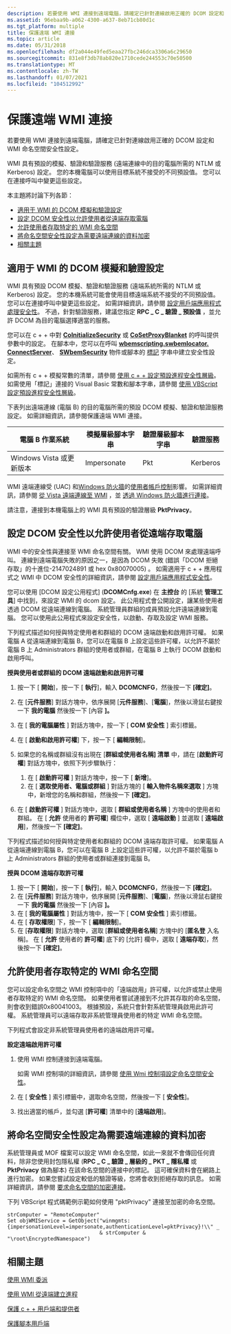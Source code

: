 ```yaml
---
description: 若要使用 WMI 連接到遠端電腦，請確定已針對連線啟用正確的 DCOM 設定和 WMI 命名空間安全性設定。
ms.assetid: 96ebaa9b-a062-4300-a637-8eb71cb80d1c
ms.tgt_platform: multiple
title: 保護遠端 WMI 連接
ms.topic: article
ms.date: 05/31/2018
ms.openlocfilehash: df2a044e49fed5eaa27fbc246dca3306a6c29650
ms.sourcegitcommit: 831e8f3db78ab820e1710cede244553c70e50500
ms.translationtype: MT
ms.contentlocale: zh-TW
ms.lasthandoff: 01/07/2021
ms.locfileid: "104512992"
---
```

# <a name="securing-a-remote-wmi-connection"></a>保護遠端 WMI 連接

若要使用 WMI 連接到遠端電腦，請確定已針對連線啟用正確的 DCOM 設定和 WMI 命名空間安全性設定。

WMI 具有預設的模擬、驗證和驗證服務 (遠端連線中的目的電腦所需的 NTLM 或 Kerberos) 設定。 您的本機電腦可以使用目標系統不接受的不同預設值。 您可以在連接呼叫中變更這些設定。

本主題將討論下列各節：

-   [適用于 WMI 的 DCOM 模擬和驗證設定](#dcom-impersonation-and-authentication-settings-for-wmi)
-   [設定 DCOM 安全性以允許使用者從遠端存取電腦](#setting-dcom-security-to-allow-a-user-to-access-a-computer-remotely)
-   [允許使用者存取特定的 WMI 命名空間](#allowing-users-access-to-a-specific-wmi-namespace)
-   [將命名空間安全性設定為需要遠端連線的資料加密](#setting-namespace-security-to-require-data-encryption-for-remote-connections)
-   [相關主題](#related-topics)

## <a name="dcom-impersonation-and-authentication-settings-for-wmi"></a>適用于 WMI 的 DCOM 模擬和驗證設定

WMI 具有預設 DCOM 模擬、驗證和驗證服務 (遠端系統所需的 NTLM 或 Kerberos) 設定。 您的本機系統可能會使用目標遠端系統不接受的不同預設值。 您可以在連接呼叫中變更這些設定。 如需詳細資訊，請參閱 [設定用戶端應用程式處理安全性](setting-client-application-process-security.md)。 不過，針對驗證服務，建議您指定 **RPC \_ C \_ 驗證 \_ 預設值** ，並允許 DCOM 為目的電腦選擇適當的服務。

您可以在 c + + 中對 [**CoInitializeSecurity**](/windows/win32/api/combaseapi/nf-combaseapi-coinitializesecurity) 或 [**CoSetProxyBlanket**](/windows/win32/api/combaseapi/nf-combaseapi-cosetproxyblanket) 的呼叫提供參數中的設定。 在腳本中，您可以在呼叫 [**wbemscripting.swbemlocator. ConnectServer**](swbemlocator-connectserver.md)、 [**SWbemSecurity**](swbemsecurity.md) 物件或腳本的 [標記](constructing-a-moniker-string.md) 字串中建立安全性設定。

如需所有 c + + 模擬常數的清單，請參閱 [使用 c + + 設定預設進程安全性層級](setting-the-default-process-security-level-using-c-.md)。 如需使用「標記」連接的 Visual Basic 常數和腳本字串，請參閱 [使用 VBScript 設定預設進程安全性層級](setting-the-default-process-security-level-using-vbscript.md)。

下表列出遠端連線 (電腦 B) 的目的電腦所需的預設 DCOM 模擬、驗證和驗證服務設定。 如需詳細資訊，請參閱保護遠端 WMI 連接。



| 電腦 B 作業系統 | 模擬層級腳本字串 | 驗證層級腳本字串 | 驗證服務 |
|-----------------------------|--------------------------------------|---------------------------------------|------------------------|
| Windows Vista 或更新版本      | Impersonate                          | Pkt                                   | Kerberos               |



 

WMI 遠端連線受 (UAC) 和[Windows 防火牆](https://www.microsoft.com/technet/itsolutions/network/wf/default.mspx)的[使用者帳戶控制](/previous-versions/aa905108(v=msdn.10))影響。 如需詳細資訊，請參閱 [從 Vista 遠端連線至 WMI](connecting-to-wmi-remotely-starting-with-vista.md) ，並 [透過 Windows 防火牆進行連接](/windows/desktop/WmiSdk/connecting-to-wmi-remotely-starting-with-vista)。

請注意，連接到本機電腦上的 WMI 具有預設的驗證層級 **PktPrivacy**。

## <a name="setting-dcom-security-to-allow-a-user-to-access-a-computer-remotely"></a>設定 DCOM 安全性以允許使用者從遠端存取電腦

WMI 中的安全性與連接至 WMI 命名空間有關。 WMI 使用 DCOM 來處理遠端呼叫。 連線到遠端電腦失敗的原因之一，是因為 DCOM 失敗 (錯誤「DCOM 拒絕存取」的十進位-2147024891 或 hex 0x80070005) 。 如需適用于 c + + 應用程式之 WMI 中 DCOM 安全性的詳細資訊，請參閱 [設定用戶端應用程式安全性](setting-client-application-process-security.md)。

您可以使用 [DCOM 設定公用程式] (**DCOMCnfg.exe**) 在 **主控台** 的 [系統 **管理工具**] 中找到，來設定 WMI 的 dcom 設定。 此公用程式會公開設定，讓某些使用者透過 DCOM 從遠端連線到電腦。 系統管理員群組的成員預設允許遠端連線到電腦。 您可以使用此公用程式來設定安全性，以啟動、存取及設定 WMI 服務。

下列程式描述如何授與特定使用者和群組的 DCOM 遠端啟動和啟用許可權。 如果電腦 A 從遠端連線到電腦 B，您可以在電腦 B 上設定這些許可權，以允許不屬於電腦 B 上 Administrators 群組的使用者或群組，在電腦 B 上執行 DCOM 啟動和啟用呼叫。

**授與使用者或群組的 DCOM 遠端啟動和啟用許可權**

1.  按一下 [ **開始**]，按一下 [ **執行**]，輸入 **DCOMCNFG**，然後按一下 **[確定]**。
2.  在 [**元件服務**] 對話方塊中，依序展開 [**元件服務**]、[**電腦**]，然後以滑鼠右鍵按一下 **我的電腦** 然後按一下 [內容 **]。**
3.  在 [ **我的電腦屬性** ] 對話方塊中，按一下 [ **COM 安全性** ] 索引標籤。
4.  在 [ **啟動和啟用許可權**] 下，按一下 [ **編輯限制**]。
5.  如果您的名稱或群組沒有出現在 [**群組或使用者名稱] 清單** 中，請在 [**啟動許可權**] 對話方塊中，依照下列步驟執行：

    1.  在 [ **啟動許可權** ] 對話方塊中，按一下 [ **新增**]。
    2.  在 [ **選取使用者、電腦或群組** ] 對話方塊的 [ **輸入物件名稱來選取** ] 方塊中，新增您的名稱和群組，然後按一下 **[確定]**。

6.  在 [ **啟動許可權** ] 對話方塊中，選取 [ **群組或使用者名稱** ] 方塊中的使用者和群組。 在 [ **允許** 使用者的 **許可權**] 欄位中，選取 [ **遠端啟動** ] 並選取 [ **遠端啟用**]，然後按一下 **[確定]**。

下列程式描述如何授與特定使用者和群組的 DCOM 遠端存取許可權。 如果電腦 A 從遠端連線到電腦 B，您可以在電腦 B 上設定這些許可權，以允許不屬於電腦 b 上 Administrators 群組的使用者或群組連接到電腦 B。

**授與 DCOM 遠端存取許可權**

1.  按一下 [ **開始**]，按一下 [ **執行**]，輸入 **DCOMCNFG**，然後按一下 **[確定]**。
2.  在 [**元件服務**] 對話方塊中，依序展開 [**元件服務**]、[**電腦**]，然後以滑鼠右鍵按一下 **我的電腦** 然後按一下 [內容 **]。**
3.  在 [ **我的電腦屬性** ] 對話方塊中，按一下 [ **COM 安全性** ] 索引標籤。
4.  在 [ **存取權限**] 下，按一下 [ **編輯限制**]。
5.  在 [**存取權限**] 對話方塊中，選取 [**群組或使用者名稱**] 方塊中的 [**匿名登** 入名稱]。 在 [ **允許** 使用者的 **許可權**] 底下的 [允許] 欄中，選取 [ **遠端存取**]，然後按一下 **[確定]**。

## <a name="allowing-users-access-to-a-specific-wmi-namespace"></a>允許使用者存取特定的 WMI 命名空間

您可以設定命名空間之 WMI 控制項中的「遠端啟用」許可權，以允許或禁止使用者存取特定的 WMI 命名空間。 如果使用者嘗試連接到不允許其存取的命名空間，則會收到錯誤0x80041003。 根據預設，系統只會針對系統管理員啟用此許可權。 系統管理員可以遠端存取非系統管理員使用者的特定 WMI 命名空間。

下列程式會設定非系統管理員使用者的遠端啟用許可權。

**設定遠端啟用許可權**

1.  使用 WMI 控制連接到遠端電腦。

    如需 WMI 控制項的詳細資訊，請參閱 [使用 Wmi 控制項設定命名空間安全性](setting-namespace-security-with-the-wmi-control.md)。

2.  在 [ **安全性** ] 索引標籤中，選取命名空間，然後按一下 [ **安全性**]。
3.  找出適當的帳戶，並勾選 [**許可權**] 清單中的 [**遠端啟用**]。

## <a name="setting-namespace-security-to-require-data-encryption-for-remote-connections"></a>將命名空間安全性設定為需要遠端連線的資料加密

系統管理員或 MOF 檔案可以設定 WMI 命名空間，如此一來就不會傳回任何資料，除非您使用封包隱私權 (**RPC \_ C \_ 驗證 \_ 層級的 \_ PKT \_ 隱私權** 或 **PktPrivacy** 做為腳本) 在該命名空間的連接中的標記。 這可確保資料會在網路上進行加密。 如果您嘗試設定較低的驗證等級，您將會收到拒絕存取的訊息。 如需詳細資訊，請參閱 [要求命名空間的加密連接](requiring-an-encrypted-connection-to-a-namespace.md)。

下列 VBScript 程式碼範例示範如何使用 "pktPrivacy" 連接至加密的命名空間。


```VB
strComputer = "RemoteComputer"
Set objWMIService = GetObject("winmgmts:{impersonationLevel=impersonate,authenticationLevel=pktPrivacy}!\\" _
                              & strComputer & "\root\EncryptedNamespace")
```



## <a name="related-topics"></a>相關主題

<dl> <dt>

[使用 WMI 委派](connecting-to-a-3rd-computer-delegation.md)
</dt> <dt>

[使用 WMI 從遠端建立進程](creating-processes-remotely.md)
</dt> <dt>

[保護 c + + 用戶端和提供者](securing-c---clients-and-providers.md)
</dt> <dt>

[保護腳本用戶端](securing-scripting-clients.md)
</dt> </dl>

 

 
